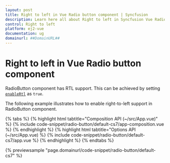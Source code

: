 ```yaml
---
layout: post
title: Right to left in Vue Radio button component | Syncfusion
description: Learn here all about Right to left in Syncfusion Vue Radio button component of Syncfusion Essential JS 2 and more.
control: Right to left 
platform: ej2-vue
documentation: ug
domainurl: ##DomainURL##
---
```


# Right to left in Vue Radio button component

RadioButton component has RTL support. This can be achieved by setting [`enableRtl`](https://ej2.syncfusion.com/vue/documentation/api/radio-button/#enablertl) as `true`.

The following example illustrates how to enable right-to-left support in RadioButton component.

{% tabs %}
{% highlight html tabtitle="Composition API (~/src/App.vue)" %}
{% include code-snippet/radio-button/default-cs7/app-composition.vue %}
{% endhighlight %}
{% highlight html tabtitle="Options API (~/src/App.vue) %}
{% include code-snippet/radio-button/default-cs7/app.vue %}
{% endhighlight %}
{% endtabs %}
        
{% previewsample "page.domainurl/code-snippet/radio-button/default-cs7" %}